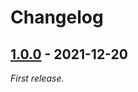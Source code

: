 # Changelog

## [1.0.0] - 2021-12-20

_First release._

<!-- -->
[1.0.0]: https://github.com/konrad-szychowiak/delta-sqc/releases/tag/1.0.0